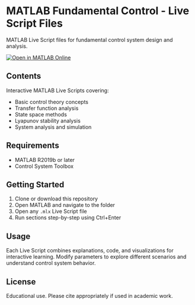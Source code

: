 # MATLAB Fundamental Control - Live Script Files

MATLAB Live Script files for fundamental control system design and analysis.

[![Open in MATLAB Online](https://www.mathworks.com/images/responsive/global/open-in-matlab-online.svg)](https://matlab.mathworks.com/open/github/v1?repo=Hiroshi-Okajima/MATLAB_fandamental_control-LiveScriptFiles-)

## Contents

Interactive MATLAB Live Scripts covering:
- Basic control theory concepts
- Transfer function analysis
- State space methods
- Lyapunov stability analysis
- System analysis and simulation

## Requirements

- MATLAB R2019b or later
- Control System Toolbox

## Getting Started

1. Clone or download this repository
2. Open MATLAB and navigate to the folder
3. Open any `.mlx` Live Script file
4. Run sections step-by-step using Ctrl+Enter

## Usage

Each Live Script combines explanations, code, and visualizations for interactive learning. Modify parameters to explore different scenarios and understand control system behavior.

## License

Educational use. Please cite appropriately if used in academic work.
